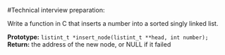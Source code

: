 #Technical interview preparation:

Write a function in C that inserts a number into a sorted singly linked list.

**Prototype:** `listint_t *insert_node(listint_t **head, int number);`
**Return:** the address of the new node, or NULL if it failed